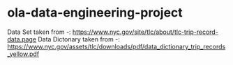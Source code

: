 # ola-data-engineering-project

Data Set taken from -: https://www.nyc.gov/site/tlc/about/tlc-trip-record-data.page
Data Dictonary taken from -: https://www.nyc.gov/assets/tlc/downloads/pdf/data_dictionary_trip_records_yellow.pdf